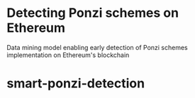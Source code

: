 # Detecting Ponzi schemes on Ethereum
Data mining model enabling early detection of Ponzi schemes implementation on Ethereum's blockchain


# smart-ponzi-detection
